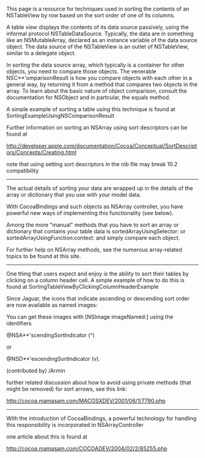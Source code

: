 

This page is a resource for techniques used in sorting the contents of an NSTableView by row based on the sort order of one of its columns.

A table view displays the contents of its data source passively, using the informal protocol NSTableDataSource. Typically, the data are in something like an NSMutableArray, declared as an instance variable of the data source object. The data source of the NSTableView is an outlet of NSTableView, similar to  a delegate object.

In sorting the data source array, which typically is a container for other objects, you need to compare those objects. The venerable NSC**'omparisonResult is how you compare objects with each other in a general way, by returning it from a method that compares two objects in the array. To learn about the basic nature of object comparison, consult the documentation for NSObject and in partcular, the     equals method.

A simple example of sorting a table using this technique is found at SortingExampleUsingNSComparisonResult

Further information on sorting an NSArray using sort descriptors can be found at

http://developer.apple.com/documentation/Cocoa/Conceptual/SortDescriptors/Concepts/Creating.html

note that using setting sort descriptors in the nib file may break 10.2 compatibility

----

The actual details of sorting your data are wrapped up in the details of the array or dictionary that you use with your model data.

With CocoaBindings and such objects as NSArray controller, you have powerful new ways of implementing this functionality (see below).

Among the more "manual" methods that you have to sort an array or dictionary that contains your table data is
sortedArrayUsingSelector: or sortedArrayUsingFunction:context: and simply compare each object.

For further help on NSArray methods, see the numerous array-related topics to be found at this site.

----

One thing that users expect and enjoy is the ability to sort their tables by clicking on a column header cell. A simple example of how to do this is found at
SortingTableViewByClickingColumnHeaderExample

Since Jaguar, the icons that indicate ascending or descending sort order are now available as named images:

You can get these images with [NSImage imageNamed:] using the identifiers

@NSA**'scendingSortIndicator (^)

or

@NSD**'escendingSortIndicator (v).

(contributed by) /Armin

further related discussion about how to avoid using private methods (that might be removed) for sort arrows, see this link:

http://cocoa.mamasam.com/MACOSXDEV/2001/06/1/7790.php

----

With the introduction of CocoaBindings, a powerful technology for handling this responsibility is incorporated in NSArrayController

one article about this is found at

http://cocoa.mamasam.com/COCOADEV/2004/02/2/85255.php
